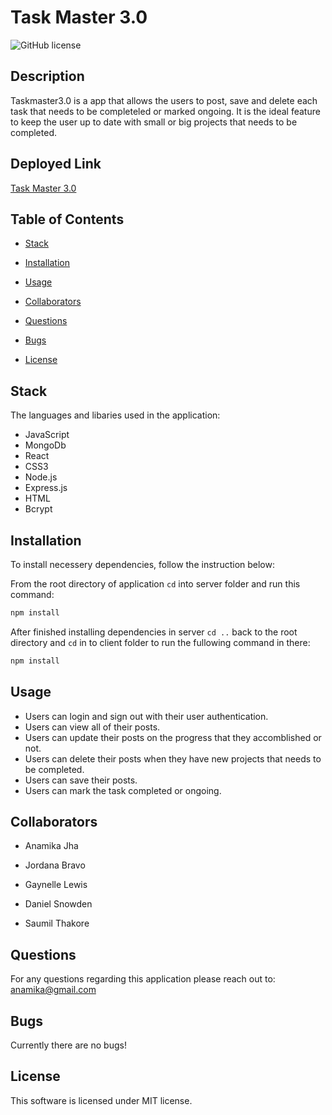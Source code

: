 # Task Master 3.0
![GitHub license](https://img.shields.io/badge/license-MIT-blue.svg)

## Description

Taskmaster3.0 is a app that allows the users to post, save and delete each task that needs to be completeled or marked ongoing. 
It is the ideal feature to keep the user up to date with small or big projects that needs to be completed.

## Deployed Link

[Task Master 3.0](https://taskmaster3dot0.herokuapp.com/)

## Table of Contents

* [Stack](#stack)

* [Installation](#installation)

* [Usage](#usage)

* [Collaborators](#collaborators)

* [Questions](#questions)

* [Bugs](#bugs)

* [License](#license)

## Stack

The languages and libaries used in the application:

- JavaScript
- MongoDb
- React
- CSS3
- Node.js
- Express.js
- HTML
- Bcrypt

## Installation

To install necessery dependencies, follow the instruction below:

From the root directory of application ```cd``` into server folder and run this command:

```bash
npm install
```

After finished installing dependencies in server ```cd ..``` back to the root directory and ```cd``` in to client folder to run the fullowing command in there:

```bash
npm install
```

## Usage

* Users can login and sign out with their user authentication.
* Users can view all of their posts.
* Users can update their posts on the progress that they accomblished or not.
* Users can delete their posts when they have new projects that needs to be completed.
* Users can save their posts.
* Users can mark the task completed or ongoing.

## Collaborators

- Anamika Jha

- Jordana Bravo

- Gaynelle Lewis

- Daniel Snowden

- Saumil Thakore 

## Questions

For any questions regarding this application please reach out to: anamika@gmail.com

## Bugs

Currently there are no bugs!

## License

This software is licensed under MIT license.

